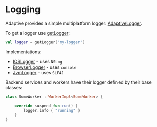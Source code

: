 # Logging

Adaptive provides a simple multiplatform logger: [AdaptiveLogger](/adaptive-core/src/commonMain/kotlin/fun/adaptive/log/AdaptiveLogger.kt).

To get a logger use [getLogger](/adaptive-core/src/commonMain/kotlin/fun/adaptive/log/getLogger.kt):

```kotlin
val logger = getLogger("my-logger")
```

Implementations:

- [IOSLogger](/adaptive-core/src/appleMain/kotlin/fun/adaptive/log/IOSLogger.kt) - uses `NSLog`
- [BrowserLogger](/adaptive-core/src/jsMain/kotlin/fun/adaptive/log/BrowserLogger.kt) - uses `console`
- [JvmLogger](/adaptive-core/src/jvmMain/kotlin/fun/adaptive/log/JvmLogger.kt) - uses `SLF4J`

Backend services and workers have their logger defined by their base classes:

```kotlin
class SomeWorker : WorkerImpl<SomeWorker> {

    override suspend fun run() {
        logger.info { "running" }
    }
}
```